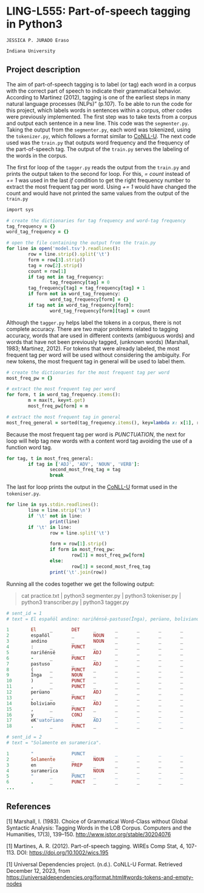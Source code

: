 # LING-L555: Part-of-speech tagging in Python3

`JESSICA P. JURADO Eraso`

`Indiana University`

## Project description

The aim of part-of-speech tagging is to label (or tag) each word in a corpus with the correct part of speech to indicate their grammatical behavior. According to Martinez (2012), tagging is one of the earliest steps in many natural language processes (NLPs)” (p.107).  To be able to run the code for this project, which labels words in sentences within a corpus, other codes were previously implemented. The first step was to take texts from a corpus and output each sentence in a new line. This code was the `segmenter.py`. Taking the output from the `segmenter.py`, each word was tokenized, using the `tokenizer.py`, which follows a format similar to [CoNLL-U](https://universaldependencies.org/format.html#words-tokens-and-empty-nodes). The next code used was the `train.py` that outputs word frequency and the frequency of the part-of-speech tag. The output of the `train.py` serves the labeling of the words in the corpus.

The first for loop of the `tagger.py` reads the output from the `train.py` and prints the output taken to the second for loop.  For this,  *= count* instead of *+= 1* was used in the last *if* condition to get the right frequency number to extract the most frequent tag per word. Using *+= 1* would have changed the count and would have not printed the same values from the output of the `train.py`

```ruby
import sys

# create the dictionaries for tag frequency and word-tag frequency
tag_frequency = {}
word_tag_frequency = {}

# open the file containing the output from the train.py
for line in open('model.tsv').readlines():
        row = line.strip().split('\t')
        form = row[3].strip()
        tag = row[2].strip()
        count = row[1]
        if tag not in tag_frequency:
                tag_frequency[tag] = 0
        tag_frequency[tag] = tag_frequency[tag] + 1
        if form not in word_tag_frequency:
                word_tag_frequency[form] = {}
        if tag not in word_tag_frequency[form]:
                word_tag_frequency[form][tag] = count

```
Although the `tagger.py` helps label the tokens in a corpus, there is not complete accuracy. There are two major problems related to tagging accuracy, words that are used in different contexts (ambiguous words) and words that have not been previously tagged, (unknown words) (Marshall, 1983; Martinez, 2012). For tokens that were already labeled, the most frequent tag per word will be used without considering the ambiguity. For new tokens, the most frequent tag in general will be used to label them.

```ruby
# create the dictionaries for the most frequent tag per word
most_freq_pw = {}

# extract the most frequent tag per word
for form, t in word_tag_frequency.items():
        m = max(t, key=t.get)
        most_freq_pw[form] = m

# extract the most frequent tag in general
most_freq_general = sorted(tag_frequency.items(), key=lambda x: x[1], reverse=True)

```
Because the most frequent tag per word is *PUNCTUATION*, the next for loop will help tag new words with a content word tag avoiding the use of a function word tag.

```ruby
for tag, t in most_freq_general:
        if tag in ['ADJ', 'ADV', 'NOUN', 'VERB']:
                second_most_freq_tag = tag
                break

```

The last for loop prints the output in the [CoNLL-U](https://universaldependencies.org/format.html#words-tokens-and-empty-nodes) format used in the `tokeniser.py`. 

```ruby
for line in sys.stdin.readlines():
        line = line.strip('\n')
        if '\t' not in line:
                print(line)
        if '\t' in line:
                row = line.split('\t')

                form = row[1].strip()
                if form in most_freq_pw:
                        row[3] = most_freq_pw[form]
                else:
                        row[3] = second_most_freq_tag
                print('\t'.join(row))

```
Running all the codes together we get the following output:
> cat practice.txt | python3 segmenter.py | python3 tokeniser.py | python3 transcriber.py | python3 tagger.py

```ruby
# sent_id = 1
# text = El españöl andino: nariñénsë-pastuso(Înga), perüano, boliviano, y eK'uatoriano.

1        El     _       DET     _       _       _       _       _       IPA= el
2        españöl        _       NOUN    _       _       _       _       _       IPA= espaɲol
3        andino         _       NOUN    _       _       _       _       _       IPA= andino
4        :      _       PUNCT   _       _       _       _       _       IPA= :
5        nariñénsë      _       ADJ     _       _       _       _       _       IPA= naɾiɲense
6        -      _       PUNCT   _       _       _       _       _       IPA= -
7        pastuso        _       ADJ     _       _       _       _       _       IPA= pastuso
8        (      _       PUNCT   _       _       _       _       _       IPA= (
9        Înga   _       NOUN    _       _       _       _       _       IPA= Îŋga
10       )      _       PUNCT   _       _       _       _       _       IPA= )
11       ,      _       PUNCT   _       _       _       _       _       IPA= ,
12       perüano        _       ADJ     _       _       _       _       _       IPA= peɾuano
13       ,      _       PUNCT   _       _       _       _       _       IPA= ,
14       boliviano      _       ADJ     _       _       _       _       _       IPA= boliβiano
15       ,      _       PUNCT   _       _       _       _       _       IPA= ,
16       y      _       CONJ    _       _       _       _       _       IPA=i
17       eK'uatoriano   _       ADJ     _       _       _       _       _       IPA= eK'watoɾiano
18       .      _       PUNCT   _       _       _       _       _       IPA= .

# sent_id = 2
# text = "Solamente en suramerica".

1        "      _       PUNCT   _       _       _       _       _       IPA= "
2        Solamente      _       NOUN    _       _       _       _       _       IPA= solamente
3        en     _       PREP    _       _       _       _       _       IPA= en
4        suramerica     _       NOUN    _       _       _       _       _       IPA= suɾameɾika
5        "      _       PUNCT   _       _       _       _       _       IPA= "
6        .      _       PUNCT   _       _       _       _       _       IPA= .
...
```

## References

<a id="1">[1]</a> 
Marshall, I. (1983). 
Choice of Grammatical Word-Class without Global Syntactic Analysis: Tagging Words in the LOB Corpus.
Computers and the Humanities, 17(3), 139–150. http://www.jstor.org/stable/30204076

<a id="1">[1]</a> 
Martines, A. R. (2012).
Part-of-speech tagging.
WIREs Comp Stat, 4, 107-113. DOI: https://doi.org/10.1002/wics.195

<a id="1">[1]</a> 
Universal Dependencies project. (n.d.).
CoNLL-U Format.
Retrieved December 12, 2023, from https://universaldependencies.org/format.html#words-tokens-and-empty-nodes
